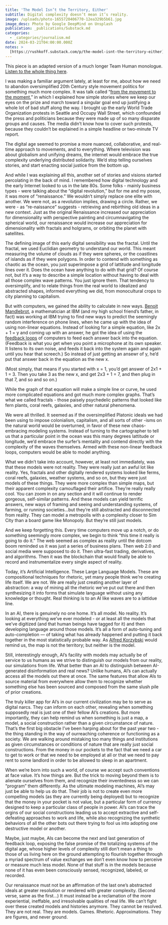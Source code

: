 ```yaml
---
title: 'The Model Isn’t the Territory, Either'
subtitle: Digital complexity doesn’t mean it’s reality.
image: /uploads/photo-1655720406770-12ea329b5b61.jpg
image_desc: Photo by Google DeepMind on Unsplash
publication: _publications/Substack.md
categories:
  - _categories/journalism.md
date: 2024-03-21T04:00:00.000Z
notes: >
  [https://rushkoff.substack.com/p/the-model-isnt-the-territory-either](https://rushkoff.substack.com/p/the-model-isnt-the-territory-either)
---
```


This piece is an adapted version of a much longer Team Human monologue. [Listen to the whole thing here](https://www.teamhuman.fm/episodes/287-douglas-rushkoff-the-model-is-not-the-territory). 

I was making a familiar argument lately, at least for me, about how we need to abandon oversimplified 20th Century style movement politics for something much more complex. It was talk called “[from the movement to the moment](https://www.dropbox.com/scl/fi/1k681tqf9k999e8l2alav/2024_Movement_SocialJustice-Media-Symposium.mp4?rlkey=ddigzv17nugv2jiowokk4fr3q\&dl=0),” in which I explained how simple stories where we keep our eyes on the prize and march toward a singular goal end up justifying a whole lot of bad stuff along the way. I brought up the early World Trade Organization protests in Seattle and Occupy Wall Street, which confounded the press and politicians because they were made up of so many disparate groups and causes. The media didn’t know how to cover such protests, because they couldn’t be explained in a simple headline or two-minute TV report. 

The digital age seemed to promise a more nuanced, collaborative, and real-time approach to movements, and to everything. Where television was about globalism and unifying dreams, the internet would embrace the true complexity underlying distributed solidarity. We’d stop telling ourselves stories, and start enacting social justice from the bottom up. 

And while I was explaining all this, another set of stories and visions started percolating in the back of mind. I remembered how digital technology and the early Internet looked to us in the late 80s. Some folks - mainly business types - were talking about the “digital revolution,” but for me and my posse, it was more of “renaissance.” We wouldn’t simply replace one elite with another. We were not, as a revolution implies, drawing a circle. Rather, we were - as “re-naissance” suggests - retrieving and rebirthing old ideas in a new context. Just as the original Renaissance increased our appreciation for dimensionality with perspective painting and circumnavigating the spherical world, our renaissance would increase our appreciation for dimensionality with fractals and holgrams, or orbiting the planet with satellites. 

The defining image of this early digital sensibility was the fractal. Until the fractal, we used Euclidian geometry to understand our world. This meant measuring the volume of clouds as if they were spheres, or the coastlines of islands as if they were polygons. In order to contend with something as chaotic as the ocean, you just superimpose a grid of lattitude and longitude lines over it. Does the ocean have anything to do with that grid? Of course not, but it’s a way to describe a simple location without having to deal with all those complex wave patterns. You just ignore them. That tendency to oversimplify, and to relate things from the real world to idealized and abstracted shapes, informed everything we did, from monocultural crops to city planning to capitalism. 

But with computers, we gained the ability to calculate in new ways. [Benoit Mandlebrot](https://en.wikipedia.org/wiki/Mandelbrot_set), a mathematician at IBM (and my high school friend’s father, in fact) was working at IBM trying to find new ways to predict the seemingly random interference on phone lines, when he came up with the idea of using non-linear equations. Instead of looking for a simple equation, like 2x + 1 = y and coming up with an answer, he got the idea of using the [feedback loops](https://en.wikipedia.org/wiki/Feedback) of computers to feed each answer back into the equation. (Feedback is what you get when you point a microphone at its own speaker. It listens to its own noise, and feeds it back into the system again and again until you hear that screech.) So instead of just getting an ansewr of y, he’d put that answer back in the equation as the new x. 

(Most simply, that means if you started with x = 1, you’d get answer of 2x1 + 1 = 3. Then you take 3 as the new x, and get 2x3 + 1 = 7, and then plug in that 7, and so and so on.) 

While the graph of that equation will make a simple line or curve, he used more complicated equations and got much more complex graphs. That’s what we called fractals - those paisely psychedelic patterns that looked like fern plants, coral reefs, galaxies, and other natural phenomena. 

We were all thrilled. It seemed as if the oversimplified Platonic ideals we had been using to impose colonialism, capitalism, and all sorts of other -isms on the natural world would be overturned, in favor of these new chaos-embracing modeling systems. Instead of turning to the cartographer to tell us that a particular point in the ocean was this many degrees lattitude or longitude, we’d embrace the surfer’s mentality and contend directly with the complexity of the waves themselves. Armed with these non-linear feedback loops, computers would be able to model anything. 

What we didn’t take into account, however, at least not immediately, was that these models were not reality. They were really just an awful lot like reality. Yes, fractals and other digitally rendered systems looked like ferms, coral reefs, galaxies, weather systems, and so on, but they were just models of these things. They were more complex than simple maps, but their apparent complexity camouflaged their artifice. They’re really really cool. You can zoom in on any section and it will continue to render gorgeous, self-similar patterns. And these models can yield terrific answers, new ways of framing and seeing and understanding systems, of farming, or running societies…but they’re still abstracted and disconnected from reality. They can model a metropolis with a complexity closer to Sim City than a board game like Monopoly. But they’re still just models. 

And we keep forgetting this. Every time computers move up a notch, or do something seemingly more complex, we begin to think “this time it really is going to do it.” The web seemed as complex as reality until the dotcom boom reminded us it was just a series of business plans. Then web 2.0 and social media were supposed to do it. Then ultra-fast trading, derivatives, and algorithms. Then it was the blockchain that would finally be able to record and instrumentalize every single aspect of reality. 

Today, it’s Artificial Intelligence. These Large Language Models. These are compositional techniques for rhetoric, yet many people think we’re creating life itself. We are not. We are really just creating another layer of abstraction: a way of mining all the rhetoric we’ve put out there and then synthesizing it into forms that simulate language without using any knowledge or thought. Real thinking is to an AI like waves are to a lattidue line. 

In an AI, there is genuinely no one home. It’s all model. No reality. It’s looking at everything we’ve ever modeled - or at least all the models that we’ve digitized (and that human beings have tagged for it) and then developing language around those models. It’s all a form of auto-tuning and auto-completion — of taking what has already happened and putting it back together in the most statistically probable way. As [Alfred Korzybski](https://en.wikipedia.org/wiki/Map%E2%80%93territory_relation) would remind us, the map is not the territory; but neither is the model. 

Still, interestingly enough, AI’s facility with models may actually be of service to us humans as we strive to distinguish our models from our reality, our simulations from life. What better than an AI to distinguish between AI-generated disinformation and real news? Unlike humans, AI’s can actually access all the models out there at once. The same features that allow AIs to source material from everywhere allow them to recognize whether something else has been sourced and composed from the same slush pile of prior creations. 

The truly killer app for AI’s in our current civilization may be to serve as digital narcs. They can inform on each other, revealing when something supposedly real is just one of their fellow AI’s creations. But more importantly, they can help remind us when something is just a map, a model, a social construction rather than a given circumstance of nature. That’s the first big obstacle I’ve been harping about for the past year two - the thing standing in the way of ourreaching coherence or functioning as a society. We are walking around mistaking too many things and institutions as given circumstances or conditions of nature that are really just social constructions. From the money in our pockets to the fact that we need a car to get to work or that we need to be employed at all or that we need to pay rent to some landlord in order to be allowed to sleep in an apartment. 

When we’re born into such a world, of course we accept such conventions at face value. It’s how things are. But the trick to moving beyond them is to alienate ourselves from them, and recognize their inventedness so we can “program” them differently. As the ultimate modeling machines, AI’s may just be able to help us do that. Their job is not to create even more compelling models (as they are currently being deployed) but to recognize that the money in your pocket is not value, but a particular form of currency designed to keep a particular class of people in power. AI’s can trace the orgins of our social constructions leading us to accept extractive and self-defeating approaches to work and life, while also recognizing the synthetic behaviors of all the other bots out there trying to fool us into adopting one destructive model or another. 

Maybe, just maybe, AIs can become the next and last generation of feedback loop, exposing the false promise of the totalizing systems of the digital age, whose higher levels of complexity still don’t mean a thing to those of us living here on the ground attempting to flourish together through a myriad spectrum of value exchanges we don’t even know how to perceive or measure much less model. None of that stuff is in the models because none of it has even been consciously sensed, recognized, labeled, or recorded. 

Our renaissance must not be an affirmation of the last one’s abstracted ideals at greater resolution or rendered with greater complexity. (Second verse, same as the first…) It must instead be a reclamation of the more experiential, ineffable, and irresolvable qualities of real life. We can’t fight over these created models and histories anymore. They cannot be resolved. They are not real. They are models. Games. Rhetoric. Approximations. They are figures, and never ground. 
